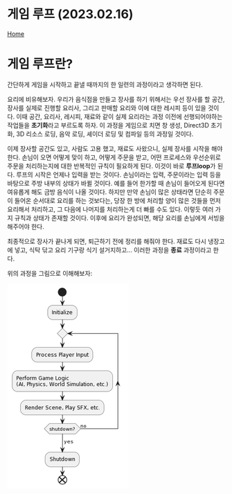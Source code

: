 # 게임 루프 (2023.02.16)
[Home](/README.md)

# 게임 루프란?

간단하게 게임을 시작하고 끝낼 때까지의 한 일련의 과정이라고 생각하면 된다. 

요리에 비유해보자. 우리가 음식점을 만들고 장사를 하기 위해서는 우선 장사를 할 공간, 장사를 실제로 진행할 요리사, 그리고 판매할 요리와 이에 대한 레시피 등이 있을 것이다. 이때 공간, 요리사, 레시피, 재료와 같이 실제 요리라는 과정 이전에 선행되어야하는 작업들을 **초기화**라고 부르도록 하자. 이 과정을 게임으로 치면 창 생성, Direct3D 초기화, 3D 리소스 로딩, 음악 로딩, 셰이더 로딩 및 컴파일 등의 과정일 것이다.

이제 장사할 공간도 있고, 사람도 고용 했고, 재료도 사왔으니, 실제 장사를 시작을 해야 한다. 손님이 오면 어떻게 맞이 하고, 어떻게 주문을 받고, 어떤 프로세스와 우선순위로 주문을 처리하는지에 대한 반복적인 규칙이 필요하게 된다. 이것이 바로 **루프loop**가 된다. 루프의 시작은 언제나 입력을 받는 것이다. 손님이라는 입력, 주문이라는 입력 등을 바탕으로 주방 내부의 상태가 바뀔 것이다. 예를 들어 한가할 때 손님이 들어오게 된다면 여유롭게 해도 금방 음식이 나올 것이다. 하지만 만약 손님이 많은 상태라면 단순히 주문이 들어온 순서대로 요리를 하는 것보다는, 당장 한 방에 처리할 양이 많은 것들을 먼저 요리해서 처리하고, 그 다음에 나머지를 처리하는게 더 빠를 수도 있다. 이렇듯 여러 가지 규칙과 상태가 존재할 것이다. 이후에 요리가 완성되면, 해당 요리를 손님에게 서빙을 해주어야 한다.

최종적으로 장사가 끝나게 되면, 퇴근하기 전에 정리를 해줘야 한다. 재료도 다시 냉장고에 넣고, 식탁 닦고 요리 기구랑 식기 설거지하고... 이러한 과정을 **종료** 과정이라고 한다.

위의 과정을 그림으로 이해해보자:

![SingleThreadSimpleLoop](/Images/Loops/SingleThreadSimpleLoop.png)
